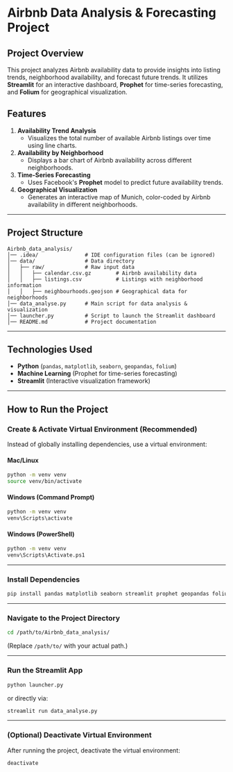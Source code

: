 # **Airbnb Data Analysis & Forecasting Project**

## **Project Overview**
This project analyzes Airbnb availability data to provide insights into listing trends, neighborhood availability, and forecast future trends. It utilizes **Streamlit** for an interactive dashboard, **Prophet** for time-series forecasting, and **Folium** for geographical visualization.

## **Features**
1. **Availability Trend Analysis**
    - Visualizes the total number of available Airbnb listings over time using line charts.
2. **Availability by Neighborhood**
    - Displays a bar chart of Airbnb availability across different neighborhoods.
3. **Time-Series Forecasting**
    - Uses Facebook's **Prophet** model to predict future availability trends.
4. **Geographical Visualization**
    - Generates an interactive map of Munich, color-coded by Airbnb availability in different neighborhoods.

---

## **Project Structure**
```
Airbnb_data_analysis/
│── .idea/               # IDE configuration files (can be ignored)
│── data/                # Data directory
│   ├── raw/             # Raw input data
│   │   ├── calendar.csv.gz        # Airbnb availability data
│   │   ├── listings.csv           # Listings with neighborhood information
│   │   ├── neighbourhoods.geojson # Geographical data for neighborhoods
│── data_analyse.py      # Main script for data analysis & visualization
│── launcher.py          # Script to launch the Streamlit dashboard
│── README.md            # Project documentation
```

---

## **Technologies Used**
- **Python** (`pandas`, `matplotlib`, `seaborn`, `geopandas`, `folium`)
- **Machine Learning** (Prophet for time-series forecasting)
- **Streamlit** (Interactive visualization framework)

---

## **How to Run the Project**
### Create & Activate Virtual Environment (Recommended)
Instead of globally installing dependencies, use a virtual environment:

#### **Mac/Linux**
```sh
python -m venv venv
source venv/bin/activate
```

#### **Windows (Command Prompt)**
```sh
python -m venv venv
venv\Scripts\activate
```

#### **Windows (PowerShell)**
```sh
python -m venv venv
venv\Scripts\Activate.ps1
```

---

###  Install Dependencies
```sh
pip install pandas matplotlib seaborn streamlit prophet geopandas folium streamlit_folium
```

---

### Navigate to the Project Directory
```sh
cd /path/to/Airbnb_data_analysis/
```
(Replace `/path/to/` with your actual path.)

---

### Run the Streamlit App
```sh
python launcher.py
```
or directly via:
```sh
streamlit run data_analyse.py
```

---

### (Optional) Deactivate Virtual Environment
After running the project, deactivate the virtual environment:
```sh
deactivate
```


